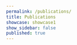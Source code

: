 ```yaml
---
permalink: /publications/
title: Publications
showcase: showcase1
show_sidebar: false
published: true
---
```

